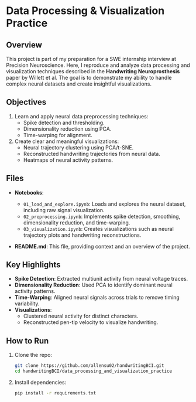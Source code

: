 # Data Processing & Visualization Practice

## Overview

This project is part of my preparation for a SWE internship interview at Precision Neuroscience. Here, I reproduce and analyze data processing and visualization techniques described in the **Handwriting Neuroprosthesis** paper by Willett et al. The goal is to demonstrate my ability to handle complex neural datasets and create insightful visualizations.

## Objectives

1. Learn and apply neural data preprocessing techniques:
   - Spike detection and thresholding.
   - Dimensionality reduction using PCA.
   - Time-warping for alignment.
2. Create clear and meaningful visualizations:
   - Neural trajectory clustering using PCA/t-SNE.
   - Reconstructed handwriting trajectories from neural data.
   - Heatmaps of neural activity patterns.

## Files

- **Notebooks**:

  - `01_load_and_explore.ipynb`: Loads and explores the neural dataset, including raw signal visualization.
  - `02_preprocessing.ipynb`: Implements spike detection, smoothing, dimensionality reduction, and time-warping.
  - `03_visualization.ipynb`: Creates visualizations such as neural trajectory plots and handwriting reconstructions.

- **README.md**: This file, providing context and an overview of the project.

## Key Highlights

- **Spike Detection**: Extracted multiunit activity from neural voltage traces.
- **Dimensionality Reduction**: Used PCA to identify dominant neural activity patterns.
- **Time-Warping**: Aligned neural signals across trials to remove timing variability.
- **Visualizations**:
  - Clustered neural activity for distinct characters.
  - Reconstructed pen-tip velocity to visualize handwriting.

## How to Run

1. Clone the repo:
   ```bash
   git clone https://github.com/allensu02/handwritingBCI.git
   cd handwritingBCI/data_processing_and_visualization_practice
   ```
2. Install dependencies:
   ```bash
   pip install -r requirements.txt
   ```

